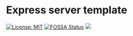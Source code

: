 # Express server template

[![License: MIT](https://img.shields.io/badge/License-MIT-yellow.svg)](https://opensource.org/licenses/MIT)
[![FOSSA Status](https://app.fossa.com/api/projects/git%2Bgithub.com%2FTale152%2Fexpress-server-template.svg?type=shield)](https://app.fossa.com/projects/git%2Bgithub.com%2FTale152%2Fexpress-server-template?ref=badge_shield)
![](https://img.shields.io/badge/Coverage-97%25-83A603.svg?prefix=$coverage$)
